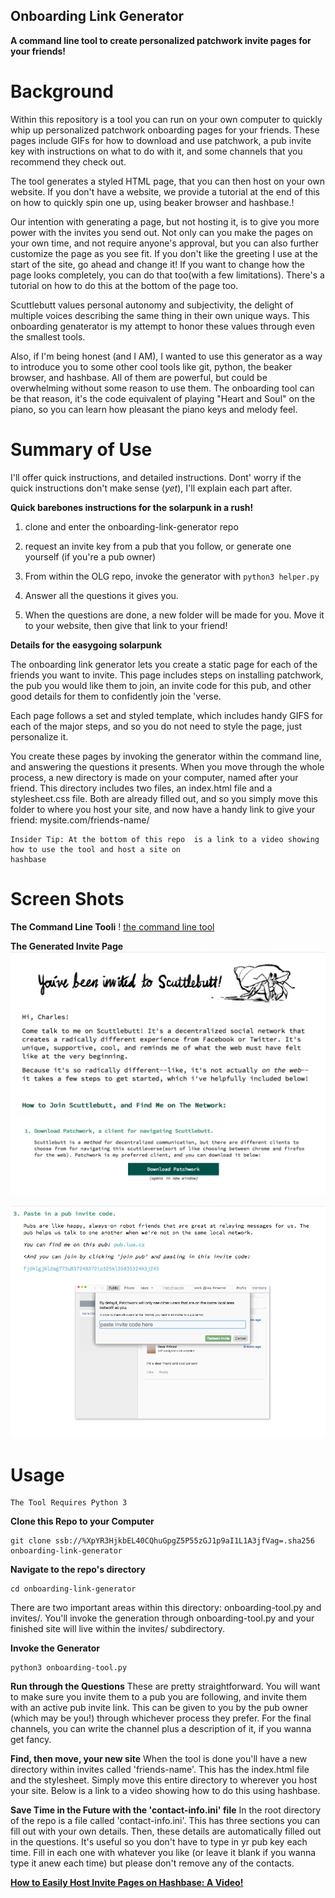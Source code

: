 ## Onboarding Link Generator

**A command line tool to create personalized patchwork invite pages for your friends!**

# Background

Within this repository is a tool you can run on your own computer to quickly
whip up personalized patchwork onboarding pages  for your friends.  These pages
include GIFs for how to download and use patchwork, a pub invite key with
instructions on what to do with it, and some channels that you recommend they
check out.

The tool generates a styled HTML page, that you can then host on your own
website.  If you don't have a website, we provide a tutorial at the end of this
on how to quickly spin one up, using beaker browser and hashbase.!  

Our intention with generating a page, but not hosting it, is to give you more
power with the invites you send out.  Not only can you make the pages on your
own time, and not require anyone's approval, but you can also further customize
the page as you see fit.  If you don't like the greeting I use at the start of
the site, go ahead and change it!  If you want to change how the page looks
completely, you can do that too(with a few limitations).  There's a tutorial on
how to do this at the bottom of the page too.

Scuttlebutt values personal autonomy and subjectivity, the delight of multiple
voices describing the same thing in their own unique ways.  This onboarding
genaterator  is my attempt to honor these values through even the smallest
tools.  

Also, if I'm being honest (and I AM), I wanted to use this generator as a way
to introduce you to some other cool tools like git, python, the beaker browser,
and hashbase.  All of them are powerful, but could be overwhelming without some
reason to use them.  The onboarding tool can be that reason, it's the code
equivalent of playing "Heart and Soul" on the piano, so you can learn how
pleasant the piano keys and melody feel.

# Summary of Use 

I'll offer quick instructions, and detailed instructions.  Dont' worry if the
quick instructions don't make sense (_yet_), I'll explain each part after.

**Quick barebones instructions for the solarpunk in a rush!**

1. clone and enter the onboarding-link-generator repo

2. request an invite key from a pub that you follow, or generate one yourself
   (if you're a pub owner)

3. From within the OLG repo, invoke the generator with `python3 helper.py`

4. Answer all the questions it gives you. 

5. When the questions are done, a new folder will be made for you.  Move it to
   your website, then give that link to your friend!


**Details for the easygoing solarpunk**


The onboarding link generator lets you create a static page for each of the
friends you want to invite.  This page includes steps on installing patchwork,
the pub you would like them to join, an invite code for this pub, and other
good details for them to confidently join the 'verse.

Each page follows a set and styled template, which includes handy GIFS for each of the major steps,
and so you do not need to style the page, just personalize it.

You create these pages by invoking the generator within the command line, and answering the
questions it presents.  When you move through the whole process, a new directory is made on your
computer, named after your friend.  This directory includes two files, an index.html file and
a stylesheet.css file.  Both are already filled out, and so you simply move this folder to where you
host your site, and now have a handy link to give your friend: mysite.com/friends-name/

``` 
Insider Tip: At the bottom of this repo  is a link to a video showing how to use the tool and host a site on
hashbase
```

# Screen Shots 

**The Command Line Tooli** !
[the command line tool](resources/tool-walkthrough.gif) 

**The Generated Invite Page** 
![Page Opening](resources/page-screenshot-1.png)

![The Pub Link](resources/page-screenshot-2.png)

# Usage

``` 
The Tool Requires Python 3
```

**Clone this Repo to your Computer** 
```
git clone ssb://%XpYR3HjkbEL40CQhuGpgZ5P55zGJ1p9aI1L1A3jfVag=.sha256 onboarding-link-generator
``` 

**Navigate to the repo's directory** 
``` 
cd onboarding-link-generator 
``` 

There are two important areas within this directory: onboarding-tool.py and invites/.  You'll invoke the generation through onboarding-tool.py and your finished site will live within the invites/ subdirectory.

**Invoke the Generator**
```
python3 onboarding-tool.py
```
**Run through the Questions**
These are pretty straightforward.  You will want to make sure you invite them to a pub you are following, and invite them with an active pub invite link.  This can be given to you by the pub owner (which may be you!) through whichever process they prefer.  For the final channels, you can write the channel plus a description of it, if you wanna get fancy.

**Find, then move, your new site**
When the tool is done you'll have a new directory within invites called 'friends-name'.  This has the index.html file and the stylesheet.  Simply move this entire directory to wherever you host your site.  Below is a link to a video showing how to do this using hashbase.

**Save Time in the Future with the 'contact-info.ini' file**
In the root directory of the repo is a file called 'contact-info.ini'.  This has three sections you can fill out with your own details.  Then, these details are automatically filled out in the questions.  It's useful so you don't have to type in yr pub key each time.  Fill in each one with whatever you like (or leave it blank if you wanna type it anew each time) but please don't remove any of the contacts.

**[How to Easily Host Invite Pages on Hashbase: A Video!](https://vimeo.com/243558425)**

